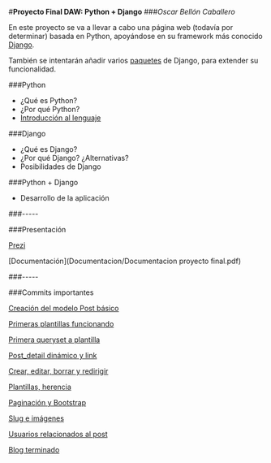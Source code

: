 #**Proyecto Final DAW: Python + Django**
###*Oscar Bellón Caballero*

En este proyecto se va a llevar a cabo una página web (todavía por determinar) basada en Python, apoyándose en su framework más conocido [Django](https://www.djangoproject.com/).

También se intentarán añadir varios [paquetes](https://www.djangopackages.com/) de Django, para extender su funcionalidad.


###Python
- ¿Qué es Python?
- ¿Por qué Python?
- [Introducción al lenguaje](http://goo.gl/zN1MGC)

###Django
- ¿Qué es Django?
- ¿Por qué Django? ¿Alternativas?
- Posibilidades de Django

###Python + Django
- Desarrollo de la aplicación


###-----

###Presentación

[Prezi](http://prezi.com/grqsa66w10zh/?utm_campaign=share&utm_medium=copy)

[Documentación](Documentacion/Documentacion proyecto final.pdf)

###-----

###Commits importantes

[Creación del modelo Post básico](../../tree/5118438baa8a5b43ffd0c0ffc89592e2a9758107)

[Primeras plantillas funcionando](../../tree/d9fb50d51ed10b2352ad2b1f99598fdad570c68f)

[Primera queryset a plantilla](../../tree/164ccac38a86fd7a0593999d790e6e0bf20cdb9d)

[Post_detail dinámico y link](../../tree/f4520717b16ae9427a9c471f75df2959186d964b)

[Crear, editar, borrar y redirigir](../../tree/aa3f4460000a819dee37e5b85fe1cecc4235e8a2)

[Plantillas, herencia](../../tree/160fc60330128d74fd0a265939447a60892af9c8)

[Paginación y Bootstrap](../../tree/2c698a431c51febbb6f3ad673de24e3c1b97ad01)

[Slug e imágenes](../../tree/7192dc966daab3fc754ccb4d256981695a3d301e)

[Usuarios relacionados al post](../../tree/b2eab269e540f3b62b6e5daab86cd5aa688a2969)

[Blog terminado](../../tree/master)
